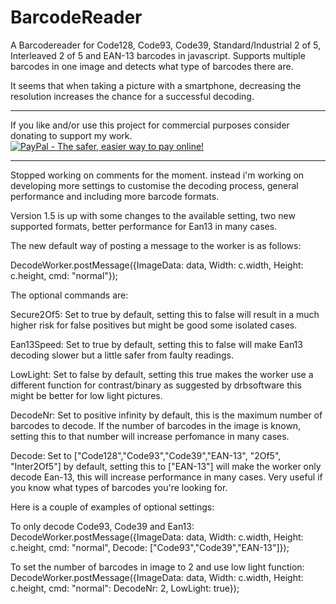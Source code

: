 BarcodeReader
=============

A Barcodereader for Code128, Code93, Code39, Standard/Industrial 2 of 5,
Interleaved 2 of 5 and EAN-13 barcodes in javascript.
Supports multiple barcodes in one image and detects what type of barcodes there are.

It seems that when taking a picture with a smartphone, decreasing the resolution increases the chance
for a successful decoding.

***
If you like and/or use this project for commercial purposes consider donating to support my work.  
<a href="https://www.paypal.com/cgi-bin/webscr?cmd=_s-xclick&hosted_button_id=G5G3LGA8QRA6S"><img src="https://www.paypal.com/en_US/i/btn/btn_donateCC_LG.gif" alt="PayPal - The safer, easier way to pay online!" /></a>
***

Stopped working on comments for the moment.
instead i'm working on developing more settings to customise the decoding process, general performance and including more barcode formats.

Version 1.5 is up with some changes to the available setting, two new supported formats, better performance for Ean13 in many cases.

The new default way of posting a message to the worker is as follows:

DecodeWorker.postMessage({ImageData: data, Width: c.width, Height: c.height, cmd: "normal"});

The optional commands are:

Secure2Of5: Set to true by default, setting this to false will result in a much higher risk for false positives but might be good some isolated cases.

Ean13Speed: Set to true by default, setting this to false will make Ean13 decoding slower but a little safer from faulty readings.

LowLight: Set to false by default, setting this true makes the worker use a different function for contrast/binary as suggested by drbsoftware this might be better for low light pictures.

DecodeNr: Set to positive infinity by default, this is the maximum number of barcodes to decode. If the number of barcodes
in the image is known, setting this to that number will increase perfomance in many cases.

Decode: Set to ["Code128","Code93","Code39","EAN-13", "2Of5", "Inter2Of5"] by default, setting this to ["EAN-13"] will make the worker only decode Ean-13, this will increase performance in many cases. Very useful if you know what types of barcodes you're looking for.

Here is a couple of examples of optional settings:

To only decode Code93, Code39 and Ean13:
DecodeWorker.postMessage({ImageData: data, Width: c.width, Height: c.height, cmd: "normal", Decode: ["Code93","Code39","EAN-13"]});

To set the number of barcodes in image to 2 and use low light function:
DecodeWorker.postMessage({ImageData: data, Width: c.width, Height: c.height, cmd: "normal": DecodeNr: 2, LowLight: true});

